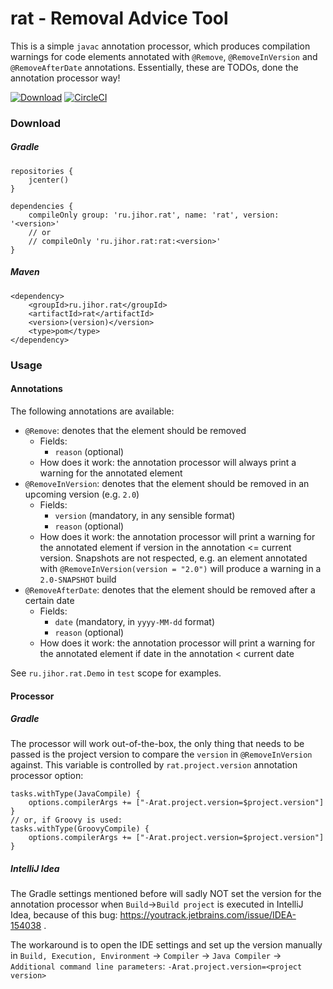 # rat - Removal Advice Tool
This is a simple `javac` annotation processor, which produces compilation warnings for code elements annotated with `@Remove`, `@RemoveInVersion` and `@RemoveAfterDate` annotations.
Essentially, these are TODOs, done the annotation processor way!

[![Download](https://api.bintray.com/packages/jihor/maven/rat/images/download.svg)](https://bintray.com/jihor/maven/rat/_latestVersion)
[![CircleCI](https://circleci.com/gh/jihor/rat/tree/master.svg?style=shield)](https://circleci.com/gh/jihor/rat/tree/master)

### Download
##### Gradle
```
repositories {
    jcenter()
}

dependencies {
    compileOnly group: 'ru.jihor.rat', name: 'rat', version: '<version>'
    // or
    // compileOnly 'ru.jihor.rat:rat:<version>'
}
```
##### Maven
```
<dependency>
    <groupId>ru.jihor.rat</groupId>
    <artifactId>rat</artifactId>
    <version>(version)</version>
    <type>pom</type>
</dependency>
```

### Usage
#### Annotations
The following annotations are available:
- `@Remove`: denotes that the element should be removed
    - Fields: 
        - `reason` (optional) 
    - How does it work:  the annotation processor will always print a warning for the annotated element
- `@RemoveInVersion`: denotes that the element should be removed in an upcoming version (e.g. `2.0`) 
    - Fields: 
        - `version` (mandatory, in any sensible format)
        - `reason` (optional) 
    - How does it work: the annotation processor will print a warning for the annotated element if version in the annotation <= current version. Snapshots are not respected, e.g. an element annotated with `@RemoveInVersion(version = "2.0")` will produce a warning in a `2.0-SNAPSHOT` build 
- `@RemoveAfterDate`: denotes that the element should be removed after a certain date
    - Fields: 
        - `date` (mandatory, in `yyyy-MM-dd` format)
        - `reason` (optional) 
    - How does it work:  the annotation processor will print a warning for the annotated element if date in the annotation < current date

See `ru.jihor.rat.Demo` in `test` scope for examples.

#### Processor
##### Gradle
The processor will work out-of-the-box, the only thing that needs to be passed is the project version to compare the `version` in `@RemoveInVersion` against.
This variable is controlled by `rat.project.version` annotation processor option:
```
tasks.withType(JavaCompile) {
    options.compilerArgs += ["-Arat.project.version=$project.version"]
}
// or, if Groovy is used:
tasks.withType(GroovyCompile) {
    options.compilerArgs += ["-Arat.project.version=$project.version"]
}
```
##### IntelliJ Idea
The Gradle settings mentioned before will sadly NOT set the version for the annotation processor when `Build`&rarr;`Build project` is executed in IntelliJ Idea, because of this bug: https://youtrack.jetbrains.com/issue/IDEA-154038 .

The workaround is to open the IDE settings and set up the version manually in `Build, Execution, Environment` -> `Compiler` -> `Java Compiler` -> `Additional command line parameters`: `-Arat.project.version=<project version>`